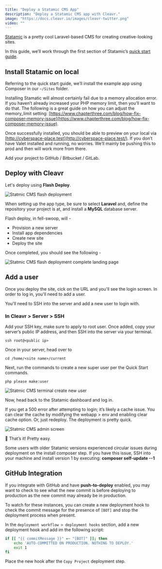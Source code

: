 ```yaml
---
title: "Deploy a Statamic CMS App"
description: "Deploy a Statamic CMS app with Cleavr."
image: "https://docs.cleavr.io/images/cleavr-twitter.png"
video: ""
---
```


[Statamic](https://statamic.com/) is a pretty cool Laravel-based CMS for creating creative-looking sites.

In this guide, we’ll work through the first section of Statamic’s [quick start guide](https://statamic.dev/quick-start).

## Install Statamic on local

Referring to the quick start guide, we’ll install the example app using Composer in our `~/Sites` folder.

Installing Stamatic will almost certainly fail due to a memory allocation error. If you haven’t already increased your
PHP memory limit, then you’ll want to do that. The following is a great guide on how you can adjust the memory_limit setting:
[https://www.chapterthree.com/blog/how-fix-composer-memory-issue](https://www.chapterthree.com/blog/how-fix-composer-memory-issue).

Once successfully installed, you should be able to preview on your local via [http://cyberspace-place.test](http://cyberspace-place.test/).
If you don’t have Valet installed and running, no worries. We’ll mainly be pushing this to prod and then will work more from there.

Add your project to GitHub / Bitbucket / GitLab.

## Deploy with Cleavr

Let's deploy using **Flash Deploy**.

![Statmic CMS flash deployment](/images/statamic/flash.png)

When setting up the app type, be sure to select **Laravel** and, define the repository your project is at, and install a **MySQL** database server.

Flash deploy, in fell-swoop, will -

- Provision a new server
- Install app dependencies
- Create new site
- Deploy the site

Once completed, you should see the following -

![Statmic CMS flash deployment complete landing page](/images/statamic/landing.png)

## Add a user

Once you deploy the site, cick on the URL and you'll see the login screen. In order to log in, you'll need to add a user.

You'll need to SSH into the server and add a new user to login with.

### In Cleavr > Server > SSH

Add your SSH key, make sure to apply to root user. Once added, copy your server’s public IP address, and then SSH into the server via your terminal.

```
ssh root@<public ip>
```

Once in your server, head over to

```
cd /home/<site name>/current
```

Next, run the commands to create a new super user per the Quick Start commands.

```
php please make:user
```

![Statmic CMS terminal create new user](/images/statamic/terminal.png)

Now, head back to the Statamic dashboard and log in.

<base-alert>
If you get a 500 error after attempting to login; it’s likely a cache issue. You can clear the cache by modifying the webapp > env and enabling clear cache option. Or, just redeploy. The deployment is pretty quick.
</base-alert>

![Statmic CMS admin screen](/images/statamic/admin.png)

🎉 That’s it! Pretty easy.

<base-alert>
Some users with older Statamic versions experienced circular issues during deployment on the install composer step. 
If you have this issue, SSH into your machine and install version 1 by executing: <b>composer self-update --1</b>
</base-alert>

## GitHub Integration

If you integrate with GitHub and have **push-to-deploy** enabled, you may want to check to see what the new commit is
before deploying to production as the new commit may already be in production.

To watch for these instances, you can create a new deployment hook to check the commit message for the presence of `[BOT]`
and stop the deployment process when present.

In the `deployment workflow > deployment hooks` section, add a new deployment hook and add im the following script:

```bash
if [[ "{{ commitMessage }}" =~ "[BOT]" ]]; then
    echo 'AUTO-COMMITTED ON PRODUCTION. NOTHING TO DEPLOY.'
    exit 1
fi
```

Place the new hook after the `Copy Project` deployment step.
